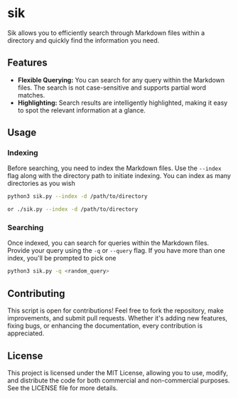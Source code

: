 # sik

Sik allows you to efficiently search through Markdown files within a directory and quickly find the information you need.

## Features
- **Flexible Querying:** You can search for any query within the Markdown files. The search is not case-sensitive and supports partial word matches.
- **Highlighting:** Search results are intelligently highlighted, making it easy to spot the relevant information at a glance.

## Usage

### Indexing
Before searching, you need to index the Markdown files. Use the `--index` flag along with the directory path to initiate indexing.
You can index as many directories as you wish

```bash
python3 sik.py --index -d /path/to/directory

or ./sik.py --index -d /path/to/directory
```

### Searching
Once indexed, you can search for queries within the Markdown files. Provide your query using the `-q` or `--query` flag.
If you have more than one index, you'll be prompted to pick one
```bash
python3 sik.py -q <random_query>
```

## Contributing
This script is open for contributions!
Feel free to fork the repository, make improvements, and submit pull requests.
Whether it's adding new features, fixing bugs, or enhancing the documentation, every contribution is appreciated.

## License
This project is licensed under the MIT License, allowing you to use, modify, and distribute the code for both commercial and non-commercial purposes. See the LICENSE file for more details.


